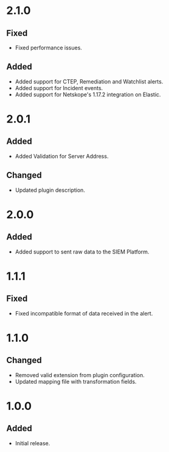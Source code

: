 # 2.1.0
## Fixed
- Fixed performance issues.

## Added
- Added support for CTEP, Remediation and Watchlist alerts.
- Added support for Incident events.
- Added support for Netskope's 1.17.2 integration on Elastic.

# 2.0.1
## Added
- Added Validation for Server Address.
## Changed
- Updated plugin description.

# 2.0.0
## Added
- Added support to sent raw data to the SIEM Platform.

# 1.1.1
## Fixed
- Fixed incompatible format of data received in the alert.

# 1.1.0
## Changed
- Removed valid extension from plugin configuration.
- Updated mapping file with transformation fields.

# 1.0.0
## Added
- Initial release.